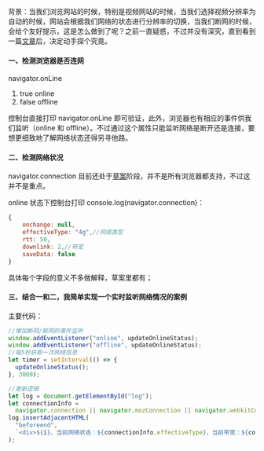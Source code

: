 背景：当我们浏览网站的时候，特别是视频网站的时候，当我们选择视频分辨率为自动的时候，网站会根据我们网络的状态进行分辨率的切换，当我们断网的时候，会给个友好提示，这是怎么做到了呢？之前一直疑惑，不过并没有深究，直到看到一篇[文章](https://juejin.cn/post/6844904109846298637)后，决定动手探个究竟。

#### 一、检测浏览器是否连网

navigator.onLine

1. true online
2. false offline

控制台直接打印 navigator.onLine 即可验证，此外，浏览器也有相应的事件供我们监听（online 和 offline）。不过通过这个属性只能监听网络是断开还是连接，要想更细致地了解网络状态还得另寻他路。

#### 二、检测网络状况

navigator.connection 目前还处于[草案](https://developer.mozilla.org/en-US/docs/Web/API/NetworkInformation)阶段，并不是所有浏览器都支持，不过这并不是重点。

online 状态下控制台打印 console.log(navigator.connection)：

```js
{
    onchange: null,
    effectiveType: "4g",//网络类型
    rtt: 50,
    downlink: 2,//带宽
    saveData: false
}
```

具体每个字段的意义不多做解释，草案里都有；

#### 三、结合一和二，我简单实现一个实时监听网络情况的案例

主要代码：

```js
//增加断网/联网的事件监听
window.addEventListener("online", updateOnlineStatus);
window.addEventListener("offline", updateOnlineStatus);
//每5秒获取一次网络信息
let timer = setInterval(() => {
  updateOnlineStatus();
}, 3000);

//更新逻辑
let log = document.getElementById("log");
let connectionInfo =
  navigator.connection || navigator.mozConnection || navigator.webkitConnection;
log.insertAdjacentHTML(
  "beforeend",
  `<div>${i}、当前网络状态：${connectionInfo.effectiveType}，当前带宽：${connectionInfo.downlink};<div>`
);
```
